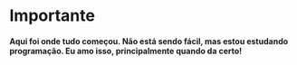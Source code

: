 # Importante

#### Aqui foi onde tudo começou. Não está sendo fácil, mas estou estudando programação. Eu amo isso, principalmente quando da certo!

